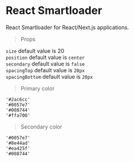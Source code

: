 # React Smartloader
React Smartloader for React/Next.js applications.

> Props

`size` default value is 20 <br/>
`position` default value is `center`<br/>
`secondary` default value is  `false`<br/>
`spacingTop` default value is `20px`<br/>
`spacingBottom` default value is `20px`<br/>


> Primary color
```
'#2ac6cc'
'#0057e7'
'#008744'
'#ffa700'
```
> Secondary color
```
'#0057e7'
'#8e44ad'
'#ea425f'
'#008744'
```